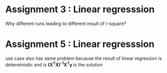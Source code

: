 # Assignment 3 : Linear regresssion

Why different runs leading to different result of r-square?

 

# Assignment 5 : Linear regresssion
use case also has same problem because the result of linear regression is deterministic and is <b>(X<sup>T</sup>X)<sup>-1</sup>X<sup>T</sup>y </b>is the solution